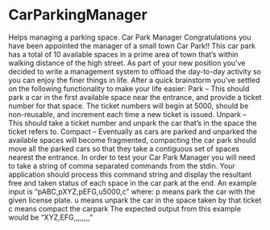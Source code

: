 # CarParkingManager
Helps managing a parking space.
Car Park Manager
Congratulations you have been appointed the manager of a small town Car Park!! This car park has a total of 10 available spaces in a prime area of town that’s within walking distance of the high street. As part of your new position you’ve decided to write a management system to offload the day-to-day activity so you can enjoy the finer things in life. After a quick brainstorm you’ve settled on the following functionality to make your life easier:
Park – This should park a car in the first available space near the entrance, and provide a ticket number for that space. The ticket numbers will begin at 5000, should be non-reusable, and increment each time a new ticket is issued. 
Unpark – This should take a ticket number and unpark the car that’s in the space the ticket refers to.
Compact – Eventually as cars are parked and unparked the available spaces will become fragmented, compacting the car park should move all the parked cars so that they take a contiguous set of spaces nearest the entrance.
In order to test your Car Park Manager you will need to take a string of comma separated commands from the stdin. Your application should process this command string and display the resultant free and taken status of each space in the car park at the end. 
An example input is “pABC,pXYZ,pEFG,u5000,c”  where:
p means park the car with the given license plate.
u means unpark the car in the space taken by that ticket
c means compact the carpark
The expected output from this example would be “XYZ,EFG,,,,,,,,”
